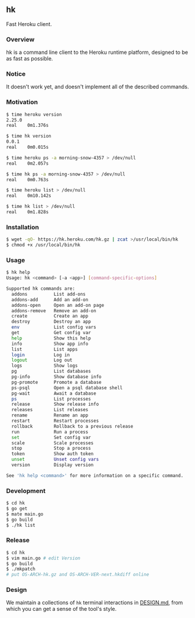 ## hk

Fast Heroku client.


### Overview

hk is a command line client to the Heroku runtime platform, designed to be as fast as possible.


### Notice

It doesn't work yet, and doesn't implement all of the described commands.


### Motivation

```bash
$ time heroku version
2.25.0
real	0m1.376s

$ time hk version
0.0.1
real	0m0.015s

$ time heroku ps -a morning-snow-4357 > /dev/null
real	0m2.057s

$ time hk ps -a morning-snow-4357 > /dev/null
real	0m0.763s

$ time heroku list > /dev/null
real	0m10.142s

$ time hk list > /dev/null
real    0m1.828s
```


### Installation

```bash
$ wget -qO- https://hk.heroku.com/hk.gz | zcat >/usr/local/bin/hk
$ chmod +x /usr/local/bin/hk
```


### Usage

```bash
$ hk help
Usage: hk <command> [-a <app>] [command-specific-options]

Supported hk commands are:
  addons          List add-ons
  addons-add      Add an add-on
  addons-open     Open an add-on page
  addons-remove   Remove an add-on
  create          Create an app
  destroy         Destroy an app
  env             List config vars
  get             Get config var
  help            Show this help
  info            Show app info
  list            List apps
  login           Log in
  logout          Log out
  logs            Show logs
  pg              List databases
  pg-info         Show database info
  pg-promote      Promote a database
  ps-psql         Open a psql database shell
  pg-wait         Await a database
  ps              List processes
  release         Show release info
  releases        List releases
  rename          Rename an app
  restart         Restart processes
  rollback        Rollback to a previous release
  run             Run a process
  set             Set config var
  scale           Scale processes
  stop            Stop a process
  token           Show auth token
  unset           Unset config vars
  version         Display version

See 'hk help <command>' for more information on a specific command.
```


### Development

```bash
$ cd hk
$ go get
$ mate main.go
$ go build
$ ./hk list
```

### Release

```bash
$ cd hk
$ vim main.go # edit Version
$ go build
$ ./mkpatch
# put OS-ARCH-hk.gz and OS-ARCH-VER-next.hkdiff online
```

### Design

We maintain a collections of `hk` terminal interactions in [DESIGN.md](hk/blob/master/DESIGN.md), from which you can get a sense of the tool's style.
